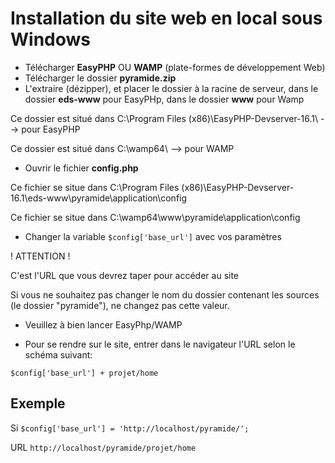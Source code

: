 Installation du site web en local sous Windows
==============

* Télécharger **EasyPHP** OU **WAMP** (plate-formes de développement Web)
* Télécharger le dossier **pyramide.zip**
* L'extraire (dézipper), et placer le dossier à la racine de serveur, dans le dossier **eds-www** pour EasyPHp, dans le dossier **www** pour Wamp
	
Ce dossier est situé dans C:\Program Files (x86)\EasyPHP-Devserver-16.1\	--> pour EasyPHP

Ce dossier est situé dans C:\wamp64\	--> pour WAMP

* Ouvrir le fichier **config.php**

Ce fichier se situe dans C:\Program Files (x86)\EasyPHP-Devserver-16.1\eds-www\pyramide\application\config

Ce fichier se situe dans C:\wamp64\www\pyramide\application\config

* Changer la variable `$config['base_url']` avec vos paramètres

! ATTENTION !

C'est l'URL que vous devrez taper pour accéder au site

Si vous ne souhaitez pas changer le nom du dossier contenant les sources (le dossier "pyramide"), ne changez pas cette valeur.

* Veuillez à bien lancer EasyPhp/WAMP

* Pour se rendre sur le site, entrer dans le navigateur l'URL selon le schéma suivant:
				
`$config['base_url'] + projet/home`

Exemple
--------

Si	`$config['base_url'] = 'http://localhost/pyramide/';`

URL	`http://localhost/pyramide/projet/home`